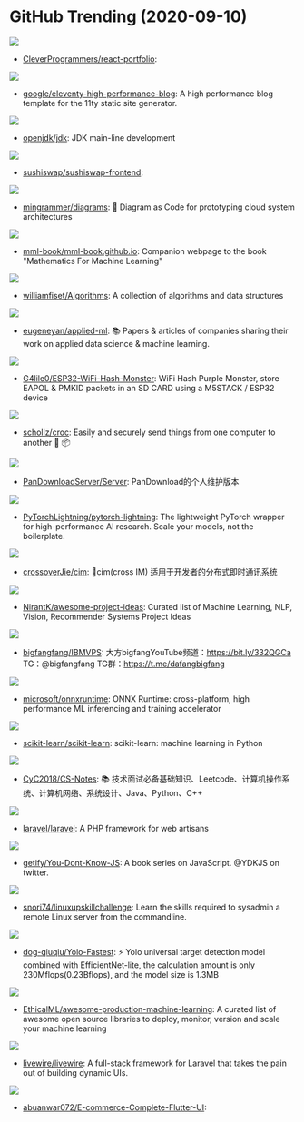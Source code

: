 # GitHub Trending (2020-09-10)

![](https://img.shields.io/badge/JavaScript-New%20164-green?style=flat-square&logo=appveyor)
- [CleverProgrammers/react-portfolio](https://github.com/CleverProgrammers/react-portfolio): 

![](https://img.shields.io/badge/JavaScript-New%20436-green?style=flat-square&logo=appveyor)
- [google/eleventy-high-performance-blog](https://github.com/google/eleventy-high-performance-blog): A high performance blog template for the 11ty static site generator.

![](https://img.shields.io/badge/Java-New%20247-green?style=flat-square&logo=appveyor)
- [openjdk/jdk](https://github.com/openjdk/jdk): JDK main-line development

![](https://img.shields.io/badge/TypeScript-New%2048-green?style=flat-square&logo=appveyor)
- [sushiswap/sushiswap-frontend](https://github.com/sushiswap/sushiswap-frontend): 

![](https://img.shields.io/badge/Python-New%20276-green?style=flat-square&logo=appveyor)
- [mingrammer/diagrams](https://github.com/mingrammer/diagrams): 🎨 Diagram as Code for prototyping cloud system architectures

![](https://img.shields.io/badge/Jupyter%20Notebook-New%20189-green?style=flat-square&logo=appveyor)
- [mml-book/mml-book.github.io](https://github.com/mml-book/mml-book.github.io): Companion webpage to the book "Mathematics For Machine Learning"

![](https://img.shields.io/badge/Java-New%20216-green?style=flat-square&logo=appveyor)
- [williamfiset/Algorithms](https://github.com/williamfiset/Algorithms): A collection of algorithms and data structures

![](https://img.shields.io/badge/none-New%20391-green?style=flat-square&logo=appveyor)
- [eugeneyan/applied-ml](https://github.com/eugeneyan/applied-ml): 📚 Papers & articles of companies sharing their work on applied data science & machine learning.

![](https://img.shields.io/badge/C-New%2050-green?style=flat-square&logo=appveyor)
- [G4lile0/ESP32-WiFi-Hash-Monster](https://github.com/G4lile0/ESP32-WiFi-Hash-Monster): WiFi Hash Purple Monster, store EAPOL & PMKID packets in an SD CARD using a M5STACK / ESP32 device

![](https://img.shields.io/badge/Go-New%20418-green?style=flat-square&logo=appveyor)
- [schollz/croc](https://github.com/schollz/croc): Easily and securely send things from one computer to another 🐊 📦

![](https://img.shields.io/badge/HTML-New%20168-green?style=flat-square&logo=appveyor)
- [PanDownloadServer/Server](https://github.com/PanDownloadServer/Server): PanDownload的个人维护版本

![](https://img.shields.io/badge/Python-New%20198-green?style=flat-square&logo=appveyor)
- [PyTorchLightning/pytorch-lightning](https://github.com/PyTorchLightning/pytorch-lightning): The lightweight PyTorch wrapper for high-performance AI research. Scale your models, not the boilerplate.

![](https://img.shields.io/badge/Java-New%2073-green?style=flat-square&logo=appveyor)
- [crossoverJie/cim](https://github.com/crossoverJie/cim): 📲cim(cross IM) 适用于开发者的分布式即时通讯系统

![](https://img.shields.io/badge/none-New%20172-green?style=flat-square&logo=appveyor)
- [NirantK/awesome-project-ideas](https://github.com/NirantK/awesome-project-ideas): Curated list of Machine Learning, NLP, Vision, Recommender Systems Project Ideas

![](https://img.shields.io/badge/Batchfile-New%2033-green?style=flat-square&logo=appveyor)
- [bigfangfang/IBMVPS](https://github.com/bigfangfang/IBMVPS): 大方bigfangYouTube频道：https://bit.ly/332QGCa TG：@bigfangfang TG群：https://t.me/dafangbigfang

![](https://img.shields.io/badge/C%2B%2B-New%2029-green?style=flat-square&logo=appveyor)
- [microsoft/onnxruntime](https://github.com/microsoft/onnxruntime): ONNX Runtime: cross-platform, high performance ML inferencing and training accelerator

![](https://img.shields.io/badge/Python-New%2038-green?style=flat-square&logo=appveyor)
- [scikit-learn/scikit-learn](https://github.com/scikit-learn/scikit-learn): scikit-learn: machine learning in Python

![](https://img.shields.io/badge/Java-New%20142-green?style=flat-square&logo=appveyor)
- [CyC2018/CS-Notes](https://github.com/CyC2018/CS-Notes): 📚 技术面试必备基础知识、Leetcode、计算机操作系统、计算机网络、系统设计、Java、Python、C++

![](https://img.shields.io/badge/PHP-New%2068-green?style=flat-square&logo=appveyor)
- [laravel/laravel](https://github.com/laravel/laravel): A PHP framework for web artisans

![](https://img.shields.io/badge/none-New%20112-green?style=flat-square&logo=appveyor)
- [getify/You-Dont-Know-JS](https://github.com/getify/You-Dont-Know-JS): A book series on JavaScript. @YDKJS on twitter.

![](https://img.shields.io/badge/Shell-New%20170-green?style=flat-square&logo=appveyor)
- [snori74/linuxupskillchallenge](https://github.com/snori74/linuxupskillchallenge): Learn the skills required to sysadmin a remote Linux server from the commandline.

![](https://img.shields.io/badge/C-New%20101-green?style=flat-square&logo=appveyor)
- [dog-qiuqiu/Yolo-Fastest](https://github.com/dog-qiuqiu/Yolo-Fastest): ⚡ Yolo universal target detection model combined with EfficientNet-lite, the calculation amount is only 230Mflops(0.23Bflops), and the model size is 1.3MB

![](https://img.shields.io/badge/none-New%20126-green?style=flat-square&logo=appveyor)
- [EthicalML/awesome-production-machine-learning](https://github.com/EthicalML/awesome-production-machine-learning): A curated list of awesome open source libraries to deploy, monitor, version and scale your machine learning

![](https://img.shields.io/badge/PHP-New%2080-green?style=flat-square&logo=appveyor)
- [livewire/livewire](https://github.com/livewire/livewire): A full-stack framework for Laravel that takes the pain out of building dynamic UIs.

![](https://img.shields.io/badge/Dart-New%2052-green?style=flat-square&logo=appveyor)
- [abuanwar072/E-commerce-Complete-Flutter-UI](https://github.com/abuanwar072/E-commerce-Complete-Flutter-UI): 


